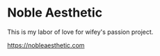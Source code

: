 # Noble Aesthetic

This is my labor of love for wifey's passion project.

https://nobleaesthetic.com